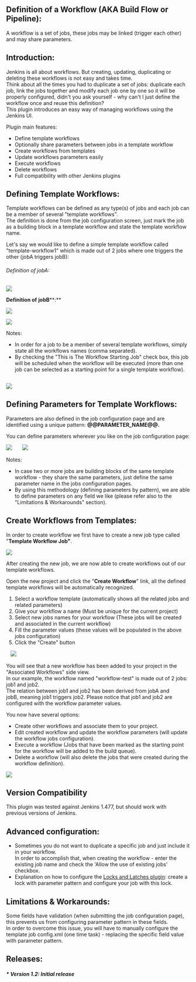 ## Definition of a Workflow (AKA Build Flow or Pipeline):

A workflow is a set of jobs, these jobs may be linked (trigger each
other) and may share parameters.

## Introduction:

Jenkins is all about workflows. But creating, updating, duplicating or
deleting these workflows is not easy and takes time.  
Think about all the times you had to duplicate a set of jobs: duplicate
each job, link the jobs together and modify each job one by one so it
will be properly configured, didn't you ask yourself - why can't I just
define the workflow once and reuse this definition?  
This plugin introduces an easy way of managing workflows using the
Jenkins UI.

Plugin main features:

-   Define template workflows
-   Optionally share parameters between jobs in a template workflow
-   Create workflows from templates
-   Update workflows parameters easily
-   Execute workflows
-   Delete workflows
-   Full compatibility with other Jenkins plugins

## Defining Template Workflows:

Template workflows can be defined as any type(s) of jobs and each job
can be a member of several "template workflows".  
The definition is done from the job configuration screen, just mark the
job as a building block in a template workflow and state the template
workflow name.

Let's say we would like to define a simple template workflow called
"template-workflow1" which is made out of 2 jobs where one triggers the
other (jobA triggers jobB):

###### Definition of jobA:

![](docs/images/3.JPG)

**Definition of** **jobB****:**

![](docs/images/8.JPG)

![](docs/images/9.JPG)

Notes:

-   In order for a job to be a member of several template workflows,
    simply state all the workflows names (comma separated).
-   By checking the "This is The Workflow Starting Job" check box, this
    job will be scheduled when the workflow will be executed (more than
    one job can be selected as a starting point for a single template
    workflow). 

## ![](docs/images/2.JPG)

## Defining Parameters for Template Workflows:

Parameters are also defined in the job configuration page and are
identified using a unique pattern: **@@**PARAMETER\_NAME**@@.**

You can define parameters wherever you like on the job configuration
page:

![](docs/images/4.JPG) 
    
![](docs/images/7.JPG)

Notes:

-   In case two or more jobs are building blocks of the same template
    workflow - they share the same parameters, just define the same
    parameter name in the jobs configuration pages.  
-   By using this methodology (defining parameters by pattern), we are
    able to define parameters on any field we like (please refer also to
    the "Limitations & Workarounds" section).

## Create Workflows from Templates:

In order to create workflow we first have to create a new job type
called "**Template Workflow Job"**.

![](docs/images/10.JPG)

After creating the new job, we are now able to create workflows out of
our template workflows.

Open the new project and click the "**Create Workflow**" link, all the
defined template workflows will be automatically recognized.

1.  Select a workflow template (automatically shows all the related jobs
    and related parameters)
2.  Give your workflow a name (Must be unique for the current project)
3.  Select new jobs names for your workflow (These jobs will be created
    and associated in the current workflow)
4.  Fill the parameter values (these values will be populated in the
    above jobs configuration)
5.  Click the "Create" button

  
![](docs/images/17.JPG)

You will see that a new workflow has been added to your project in the
"Associated Workflows" side view.  
In our example, the workflow named "workflow-test" is made out of 2
jobs: job1 and job2.   
The relation between job1 and job2 has been derived from jobA and
jobB, meaning job1 triggers job2. Please notice that job1 and job2 are
configured with the workflow parameter values. 

You now have several options:

-   Create other workflows and associate them to your project.
-   Edit created workflow and update the workflow parameters (will
    update the workflow jobs configuration). 
-   Execute a workflow (Jobs that have been marked as the starting point
    for the workflow will be added to the build queue).
-   Delete a workflow (will also delete the jobs that were created
    during the workflow definition).

![](docs/images/13.JPG)

## Version Compatibility

This plugin was tested against Jenkins 1.477, but should work with
previous versions of Jenkins.

## Advanced configuration:

-   Sometimes you do not want to duplicate a specific job and just
    include it in your workflow.  
    In order to accomplish that, when creating the workflow - enter the
    existing job name and check the 'Allow the use of existing jobs'
    checkbox.
-   Explanation on how to configure the [Locks and Latches
    plugin](http://localhost:8085/display/JENKINS/Locks+and+Latches+plugin):
    create a lock with parameter pattern and configure your job with
    this lock.

## Limitations & Workarounds:

Some fields have validation (when submitting the job configuration
page), this prevents us from configuring parameter pattern in these
fields.  
In order to overcome this issue, you will have to manually configure the
template job config.xml (one time task) - replacing the specific field
value with parameter pattern.

## Releases:

##### \* Version 1.2: Initial release
